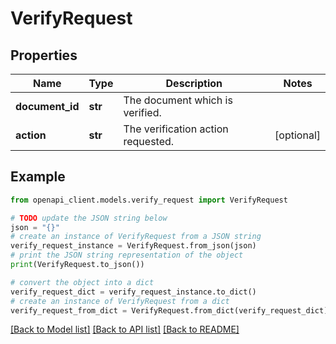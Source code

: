 # VerifyRequest


## Properties

Name | Type | Description | Notes
------------ | ------------- | ------------- | -------------
**document_id** | **str** | The document which is verified. | 
**action** | **str** | The verification action requested. | [optional] 

## Example

```python
from openapi_client.models.verify_request import VerifyRequest

# TODO update the JSON string below
json = "{}"
# create an instance of VerifyRequest from a JSON string
verify_request_instance = VerifyRequest.from_json(json)
# print the JSON string representation of the object
print(VerifyRequest.to_json())

# convert the object into a dict
verify_request_dict = verify_request_instance.to_dict()
# create an instance of VerifyRequest from a dict
verify_request_from_dict = VerifyRequest.from_dict(verify_request_dict)
```
[[Back to Model list]](../README.md#documentation-for-models) [[Back to API list]](../README.md#documentation-for-api-endpoints) [[Back to README]](../README.md)


